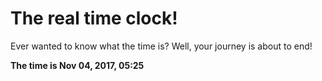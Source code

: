 # The real time clock!

Ever wanted to know what the time is? Well, your journey is about to end!

**The time is Nov 04, 2017, 05:25**